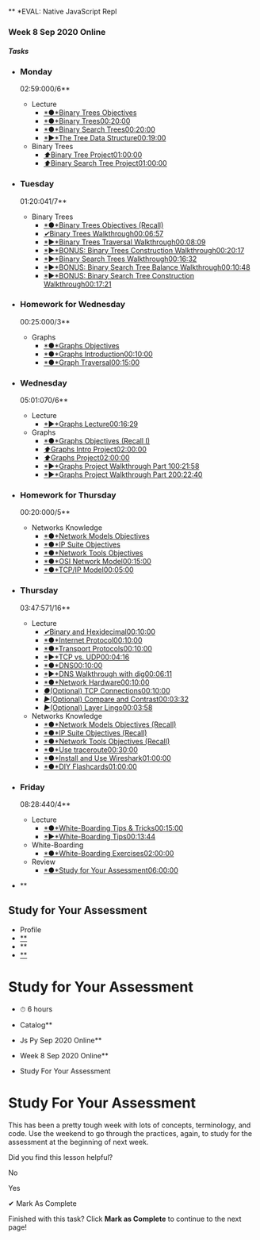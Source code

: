 \*\* \*EVAL: Native JavaScript Repl

### Week 8 Sep 2020 Online

##### Tasks

-   ### Monday

    02:59:000/6\*\*

    -   Lecture
        -   [*●*Binary Trees Objectives](https://open.appacademy.io/learn/js-py---sep-2020-online/week-8-sep-2020-online/binary-trees-objectives)
        -   [*●*Binary Trees00:20:00](https://open.appacademy.io/learn/js-py---sep-2020-online/week-8-sep-2020-online/binary-trees)
        -   [*●*Binary Search Trees00:20:00](https://open.appacademy.io/learn/js-py---sep-2020-online/week-8-sep-2020-online/binary-search-trees)
        -   [*►*The Tree Data Structure00:19:00](https://open.appacademy.io/learn/js-py---sep-2020-online/week-8-sep-2020-online/the-tree-data-structure)
    -   Binary Trees
        -   [*⬆︎*Binary Tree Project01:00:00](https://open.appacademy.io/learn/js-py---sep-2020-online/week-8-sep-2020-online/binary-tree-project)
        -   [*⬆︎*Binary Search Tree Project01:00:00](https://open.appacademy.io/learn/js-py---sep-2020-online/week-8-sep-2020-online/binary-search-tree-project)

-   ### Tuesday

    01:20:041/7\*\*

    -   Binary Trees
        -   [*●*Binary Trees Objectives (Recall)](https://open.appacademy.io/learn/js-py---sep-2020-online/week-8-sep-2020-online/binary-trees-objectives--recall-)
        -   [*✔︎*Binary Trees Walkthrough00:06:57](https://open.appacademy.io/learn/js-py---sep-2020-online/week-8-sep-2020-online/binary-trees-walkthrough)
        -   [*►*Binary Trees Traversal Walkthrough00:08:09](https://open.appacademy.io/learn/js-py---sep-2020-online/week-8-sep-2020-online/binary-trees-traversal-walkthrough)
        -   [*►*BONUS: Binary Trees Construction Walkthrough00:20:17](https://open.appacademy.io/learn/js-py---sep-2020-online/week-8-sep-2020-online/bonus--binary-trees-construction-walkthrough)
        -   [*►*Binary Search Trees Walkthrough00:16:32](https://open.appacademy.io/learn/js-py---sep-2020-online/week-8-sep-2020-online/binary-search-trees-walkthrough)
        -   [*►*BONUS: Binary Search Tree Balance Walkthrough00:10:48](https://open.appacademy.io/learn/js-py---sep-2020-online/week-8-sep-2020-online/bonus--binary-search-tree-balance-walkthrough)
        -   [*►*BONUS: Binary Search Tree Construction Walkthrough00:17:21](https://open.appacademy.io/learn/js-py---sep-2020-online/week-8-sep-2020-online/bonus--binary-search-tree-construction-walkthrough)

-   ### Homework for Wednesday

    00:25:000/3\*\*

    -   Graphs
        -   [*●*Graphs Objectives](https://open.appacademy.io/learn/js-py---sep-2020-online/week-8-sep-2020-online/graphs-objectives)
        -   [*●*Graphs Introduction00:10:00](https://open.appacademy.io/learn/js-py---sep-2020-online/week-8-sep-2020-online/graphs-introduction)
        -   [*●*Graph Traversal00:15:00](https://open.appacademy.io/learn/js-py---sep-2020-online/week-8-sep-2020-online/graph-traversal)

-   ### Wednesday

    05:01:070/6\*\*

    -   Lecture
        -   [*►*Graphs Lecture00:16:29](https://open.appacademy.io/learn/js-py---sep-2020-online/week-8-sep-2020-online/graphs-lecture)
    -   Graphs
        -   [*●*Graphs Objectives (Recall I)](https://open.appacademy.io/learn/js-py---sep-2020-online/week-8-sep-2020-online/graphs-objectives--recall-i-)
        -   [*⬆︎*Graphs Intro Project02:00:00](https://open.appacademy.io/learn/js-py---sep-2020-online/week-8-sep-2020-online/graphs-intro-project)
        -   [*⬆︎*Graphs Project02:00:00](https://open.appacademy.io/learn/js-py---sep-2020-online/week-8-sep-2020-online/graphs-project)
        -   [*►*Graphs Project Walkthrough Part 100:21:58](https://open.appacademy.io/learn/js-py---sep-2020-online/week-8-sep-2020-online/graphs-project-walkthrough-part-1)
        -   [*►*Graphs Project Walkthrough Part 200:22:40](https://open.appacademy.io/learn/js-py---sep-2020-online/week-8-sep-2020-online/graphs-project-walkthrough-part-2)

-   ### Homework for Thursday

    00:20:000/5\*\*

    -   Networks Knowledge
        -   [*●*Network Models Objectives](https://open.appacademy.io/learn/js-py---sep-2020-online/week-8-sep-2020-online/network-models-objectives)
        -   [*●*IP Suite Objectives](https://open.appacademy.io/learn/js-py---sep-2020-online/week-8-sep-2020-online/ip-suite-objectives)
        -   [*●*Network Tools Objectives](https://open.appacademy.io/learn/js-py---sep-2020-online/week-8-sep-2020-online/network-tools-objectives)
        -   [*●*OSI Network Model00:15:00](https://open.appacademy.io/learn/js-py---sep-2020-online/week-8-sep-2020-online/osi-network-model)
        -   [*●*TCP/IP Model00:05:00](https://open.appacademy.io/learn/js-py---sep-2020-online/week-8-sep-2020-online/tcp-ip-model)

-   ### Thursday

    03:47:571/16\*\*

    -   Lecture
        -   [*✔︎*Binary and Hexidecimal00:10:00](https://open.appacademy.io/learn/js-py---sep-2020-online/week-8-sep-2020-online/binary-and-hexidecimal)
        -   [*●*Internet Protocol00:10:00](https://open.appacademy.io/learn/js-py---sep-2020-online/week-8-sep-2020-online/internet-protocol)
        -   [*●*Transport Protocols00:10:00](https://open.appacademy.io/learn/js-py---sep-2020-online/week-8-sep-2020-online/transport-protocols)
        -   [*►*TCP vs. UDP00:04:16](https://open.appacademy.io/learn/js-py---sep-2020-online/week-8-sep-2020-online/tcp-vs--udp)
        -   [*●*DNS00:10:00](https://open.appacademy.io/learn/js-py---sep-2020-online/week-8-sep-2020-online/dns)
        -   [*►*DNS Walkthrough with dig00:06:11](https://open.appacademy.io/learn/js-py---sep-2020-online/week-8-sep-2020-online/dns-walkthrough-with-dig)
        -   [*●*Network Hardware00:10:00](https://open.appacademy.io/learn/js-py---sep-2020-online/week-8-sep-2020-online/network-hardware)
        -   [*●*(Optional) TCP Connections00:10:00](https://open.appacademy.io/learn/js-py---sep-2020-online/week-8-sep-2020-online/-optional--tcp-connections)
        -   [*►*(Optional) Compare and Contrast00:03:32](https://open.appacademy.io/learn/js-py---sep-2020-online/week-8-sep-2020-online/-optional--compare-and-contrast)
        -   [*►*(Optional) Layer Lingo00:03:58](https://open.appacademy.io/learn/js-py---sep-2020-online/week-8-sep-2020-online/-optional--layer-lingo)
    -   Networks Knowledge
        -   [*●*Network Models Objectives (Recall)](https://open.appacademy.io/learn/js-py---sep-2020-online/week-8-sep-2020-online/network-models-objectives--recall-)
        -   [*●*IP Suite Objectives (Recall)](https://open.appacademy.io/learn/js-py---sep-2020-online/week-8-sep-2020-online/ip-suite-objectives--recall-)
        -   [*●*Network Tools Objectives (Recall)](https://open.appacademy.io/learn/js-py---sep-2020-online/week-8-sep-2020-online/network-tools-objectives--recall-)
        -   [*●*Use traceroute00:30:00](https://open.appacademy.io/learn/js-py---sep-2020-online/week-8-sep-2020-online/use-traceroute)
        -   [*●*Install and Use Wireshark01:00:00](https://open.appacademy.io/learn/js-py---sep-2020-online/week-8-sep-2020-online/install-and-use-wireshark)
        -   [*●*DIY Flashcards01:00:00](https://open.appacademy.io/learn/js-py---sep-2020-online/week-8-sep-2020-online/diy-flashcards)

-   ### Friday

    08:28:440/4\*\*

    -   Lecture
        -   [*●*White-Boarding Tips & Tricks00:15:00](https://open.appacademy.io/learn/js-py---sep-2020-online/week-8-sep-2020-online/white-boarding-tips---tricks)
        -   [*►*White-Boarding Tips00:13:44](https://open.appacademy.io/learn/js-py---sep-2020-online/week-8-sep-2020-online/white-boarding-tips)
    -   White-Boarding
        -   [*●*White-Boarding Exercises02:00:00](https://open.appacademy.io/learn/js-py---sep-2020-online/week-8-sep-2020-online/white-boarding-exercises)
    -   Review
        -   [*●*Study for Your Assessment06:00:00](https://open.appacademy.io/learn/js-py---sep-2020-online/week-8-sep-2020-online/study-for-your-assessment)

-   \*\*

Study for Your Assessment
-------------------------

-   Profile
-   [\*\*](https://launchpass.com/p/app-academy-mentor)
-   \*\*
-   [\*\*](https://forum.appacademy.io/)

Study for Your Assessment
=========================

-   ⏱ 6 hours

-   Catalog\*\*
-   Js Py Sep 2020 Online\*\*
-   Week 8 Sep 2020 Online\*\*
-   Study For Your Assessment

Study For Your Assessment
=========================

This has been a pretty tough week with lots of concepts, terminology, and code. Use the weekend to go through the practices, again, to study for the assessment at the beginning of next week.

Did you find this lesson helpful?

No

Yes

✔︎ Mark As Complete

Finished with this task? Click **Mark as Complete** to continue to the next page!

